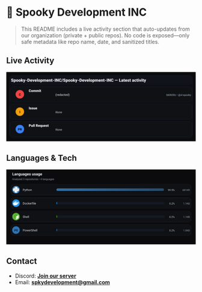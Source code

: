 # 👻 Spooky Development INC

> This README includes a live activity section that auto-updates from our organization (private + public repos). No code is exposed—only safe metadata like repo name, date, and sanitized titles.

## Live Activity
![Repo Snapshot](./assets/repo-snapshot.svg?v=2d9a39f300)

## Languages & Tech
![Languages Usage](./assets/languages.svg?v=7243e64a10)

## Contact
- Discord: **[Join our server](https://discord.gg/XYspZgEEJb)**
- Email: **spkydevelopment@gmail.com**
